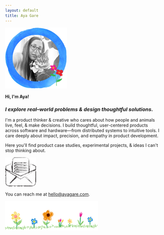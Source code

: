 ```yaml
---
layout: default
title: Aya Gare
---
```


<img src="/assets/images/profile.png" alt="Profile Pic" width="200" />

**Hi, I'm Aya!**

### _I explore real–world problems & design thoughtful solutions._

I'm a product thinker & creative who cares about how people and animals live, feel, & make decisions. I build thoughtful, user-centered products across software and hardware—from distributed systems to intuitive tools. I care deeply about impact, precision, and empathy in product development. 

Here you'll find product case studies, experimental projects, & ideas I can't stop thinking about.


<!--  Welcome. I’m a product manager, engineer, and entrepreneur.

I build thoughtful products across software and hardware—from distributed systems to user-facing tools. -->

<img src="/assets/images/email.gif" alt="Email" width="100" />

You can reach me at <span class="cat-hover-wrapper"><a href="mailto:hello@ayagare.com" class="sparkle-cat">hello@ayagare.com</a></span>.

<img src="/assets/images/flowers.png" alt="Flowers" width="300" />

